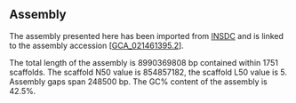 **Assembly**
--------

The assembly presented here has been imported from [INSDC](http://www.insdc.org) and is linked to the assembly accession [[GCA\_021461395.2](http://www.ebi.ac.uk/ena/data/view/GCA_021461395.2)].

The total length of the assembly is 8990369808 bp contained within 1751 scaffolds.
The scaffold N50 value is 854857182, the scaffold L50 value is 5.
Assembly gaps span 248500 bp. The GC% content of the assembly is 42.5%.
